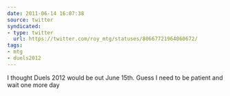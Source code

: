 ```yaml
---
date: 2011-06-14 16:07:38
source: twitter
syndicated:
- type: twitter
  url: https://twitter.com/roy_mtg/statuses/80667721964060672/
tags:
- mtg
- duels2012
---
```


I thought Duels 2012 would be out June 15th. Guess I need to be patient and wait one more day